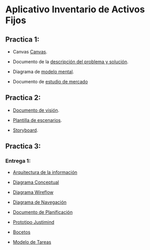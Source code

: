 
# Aplicativo Inventario de Activos Fijos


## Practica 1:

 - Canvas [Canvas](https://github.com/gabrielacampoverde/DESS-AppInventario/blob/main/Practica_1/Canvas.pdf).

 - Documento de la [descripción del problema y solución](https://github.com/gabrielacampoverde/DESS-AppInventario/blob/main/Practica_1/Descripción_Problema_Solución.pdf).

 - Diagrama de [modelo mental](https://github.com/gabrielacampoverde/DESS-AppInventario/blob/main/Practica_1/Diagrama_modelo_mental.pdf).

 - Documento de [estudio de mercado](https://github.com/gabrielacampoverde/DESS-AppInventario/blob/main/Practica_1/DocumentoEstudioMercadoFormato.pdf)

## Practica 2:

 - [Documento de visión](https://github.com/gabrielacampoverde/DESS-AppInventario/blob/main/Practica_2/DocumentoVisionFormato_P2.pdf).

 - [Plantilla de escenarios](https://github.com/gabrielacampoverde/DESS-AppInventario/blob/main/Practica_2/PlantillaPersonajesEscenarios.doc).

 - [Storyboard](https://github.com/gabrielacampoverde/DESS-AppInventario/blob/main/Practica_2/storyboard.pdf).


## Practica 3:

### Entrega 1:

 - [Arquitectura de la información]()

 - [Diagrama Conceptual]()

 - [Diagrama Wireflow]()

 - [Diagrama de Navegación]()

 - [Documento de Planificación]()

 - [Prototipo Justimind]()

 - [Bocetos]()

 - [Modelo de Tareas]()